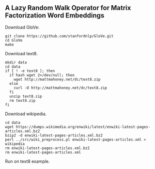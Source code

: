 ## A Lazy Random Walk Operator for Matrix Factorization Word Embeddings

Download GloVe:

```
git clone https://github.com/stanfordnlp/GloVe.git
cd GloVe
make
```

Download text8.
```
mkdir data
cd data
if [ ! -e text8 ]; then
  if hash wget 2>/dev/null; then
    wget http://mattmahoney.net/dc/text8.zip
  else
    curl -O http://mattmahoney.net/dc/text8.zip
  fi
  unzip text8.zip
  rm text8.zip
fi
```

Download wikipedia.
```
cd data
wget https://dumps.wikimedia.org/enwiki/latest/enwiki-latest-pages-articles.xml.bz2
bzip2 -d enwiki-latest-pages-articles.xml.bz2
perl ../src/wiki_preprocess.pl enwiki-latest-pages-articles.xml > wikipedia
rm enwiki-latest-pages-articles.xml.bz2
rm enwiki-latest-pages-articles.xml
```

Run on text8 example.


